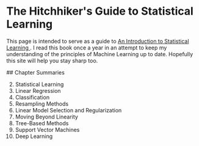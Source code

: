 # The Hitchhiker's Guide to Statistical Learning

This page is intended to serve as a guide to [
    An Introduction to Statistical Learning
](
    https://www.statlearning.com
). I read this book once a year in an attempt to keep my understanding of the
principles of Machine Learning up to date. Hopefully this site will help you
stay sharp too.

## Chapter Summaries

2. Statistical Learning
3. Linear Regression
4. Classification
5. Resampling Methods
6. Linear Model Selection and Regularization
7. Moving Beyond Linearity
8. Tree-Based Methods
9. Support Vector Machines
10. Deep Learning
